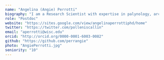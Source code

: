 ```yaml
---
name: "Angelina (Angie) Perrotti"
biography: "I am a Research Scientist with expertise in palynology, archaeology, and paleoecology. My research interests include the peopling of the Americas and late Quaternary megafaunal extinction. Specifically, I use palynological and geochemical proxies to understand the effects of extinction including changes in vegetation composition and fire regimes. In my spare time, I like walking my dog and doing step aerobics."
role: "Postdoc"
website: "https://sites.google.com/view/angelinaperrottiphd/home"
twitter: "https://twitter.com/polleniscallin"
email: "aperrotti@wisc.edu"
orcid: "http://orcid.org/0000-0001-6003-0082"
github: "https://github.com/perrangie"
photo: "AngiePerrotti.jpg"
seniority: "10"
---
```

